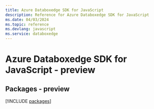 ```yaml
---
title: Azure Databoxedge SDK for JavaScript
description: Reference for Azure Databoxedge SDK for JavaScript
ms.date: 04/03/2024
ms.topic: reference
ms.devlang: javascript
ms.service: databoxedge
---
```

# Azure Databoxedge SDK for JavaScript - preview
## Packages - preview
[!INCLUDE [packages](databoxedge-index.md)]